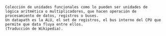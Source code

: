 	Colección de unidades funcionales como lo pueden ser unidades de lógica aritmética o multiplicadores, que hacen operación de procesamiento de datos, registros o buses. 
	Un datapath es la ALU, el set de registros, el bus interno del CPU que permite que data fluya entre ellos.
	(Traducción de Wikipedia).



